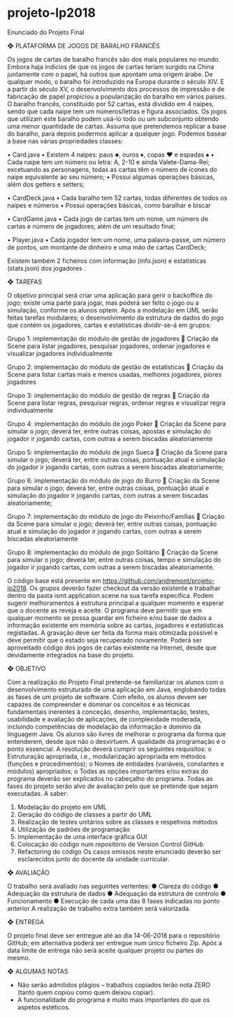 # projeto-lp2018

Enunciado do Projeto Final

❖	PLATAFORMA DE JOGOS DE BARALHO FRANCÊS

Os jogos de cartas de baralho francês são dos mais populares no mundo. Embora haja indícios de que os jogos de cartas teriam surgido na China juntamente com o papel, há outros que apontam uma origem árabe. De qualquer modo, o baralho foi introduzido na Europa durante o século XIV. E a partir do século XV, o desenvolvimento dos processos de impressão e de fabricação de papel propiciou a popularização do baralho em vários países. 
O baralho francês, constituído por 52 cartas, está dividido em 4 naipes, sendo que cada naipe tem um números/letras e figura associados. Os jogos que utilizam este baralho podem usá-lo todo ou um subconjunto obtendo uma menor quantidade de cartas. 
Assuma que pretendemos replicar a base do baralho, para depois podermos aplicar a qualquer jogo. Podemos basear a base nas várias propriedades classes:

•	Card.java
  •	Existem 4 naipes: paus ♣, ouros ♦, copas ♥ e espadas ♠
  •	Cada naipe tem um número ou letra: A, 2-10 e ainda Valete-Dama-Rei; excetuando as personagens, todas as cartas têm o número de ícones do naipe equivalente ao seu número;
  •	Possui algumas operações básicas, além dos getters e setters;

•	CardDeck.java
  •	Cada baralho tem 52 cartas, todas diferentes de todos os naipes e números
  •	Possui operações básicas, como baralhar e biscar

•	CardGame.java
  •	Cada jogo de cartas tem um nome, um número de cartas e número de jogadores, além de um resultado final;

•	Player.java
  •	Cada jogador tem um nome, uma palavra-passe, um número de pontos, um montante de dinheiro e uma mão de cartas CardDeck;

Existem também 2 ficheiros com informação (info.json) e estatísticas (stats.json) dos jogadores .

❖	TAREFAS

O objetivo principal será criar uma aplicação para gerir o backoffice do jogo; existe uma parte para jogar, mas poderá ser feito o jogo ou a simulação, conforme os alunos optem. Após a modelação em UML serão feitas tarefas modulares; o desenvolvimento da estrutura de dados do jogo que contém os jogadores, cartas e estatísticas dividir-se-á em grupos:

Grupo 1: implementação do módulo de gestão de jogadores
  	Criação da Scene para listar jogadores, pesquisar jogadores, ordenar jogadores e visualizar jogadores individualmente

Grupo 2: implementação do módulo de gestão de estatísticas
  	Criação da Scene para listar cartas mais e menos usadas, melhores jogadores, piores jogadores

Grupo 3: implementação do módulo de gestão de regras
  	Criação da Scene para listar regras, pesquisar regras, ordenar regras e visualizar regra individualmente

Grupo 4: implementação do módulo de jogo Poker
  	Criação da Scene para simular o jogo; deverá ter, entre outras coisas, apostas e simulação do jogador ir jogando cartas, com outras a serem biscadas aleatoriamente
  
Grupo 5: implementação do módulo de jogo Sueca
  	Criação da Scene para simular o jogo; deverá ter, entre outras coisas, pontuação atual e simulação do jogador ir jogando cartas, com outras a serem biscadas aleatoriamente;

Grupo 6: implementação do módulo de jogo do Burro
  	Criação da Scene para simular o jogo; deverá ter, entre outras coisas, pontuação atual e simulação do jogador ir jogando cartas, com outras a serem biscadas aleatoriamente;

Grupo 7: implementação do módulo de jogo do Peixinho/Famílias
  	Criação da Scene para simular o jogo; deverá ter, entre outras coisas, pontuação atual e simulação do jogador ir jogando cartas, com outras a serem biscadas aleatoriamente

Grupo 8: implementação do módulo de jogo Solitário
  	Criação da Scene para simular o jogo; deverá ter, entre outras coisas, tempo e simulação do jogador ir jogando cartas, com outras a serem biscadas aleatoriamente.

O código base está presente em https://github.com/andremont/projeto-lp2018. Os grupos deverão fazer checkout da versão existente e trabalhar dentro da pasta ismt.application.scene na sua tarefa específica. Podem sugerir melhoramentos à estrutura principal a qualquer momento e esperar que o docente as reveja e aceite.
O programa deve permitir que em qualquer momento se possa guardar em ficheiro e/ou base de dados a informação existente em memória sobre as cartas, jogadores e estatísticas registadas. A gravação deve ser feita da forma mais otimizada possível e deve permitir que o estado seja recuperado novamente. Poderá ser aproveitado código dos jogos de cartas existente na Internet, desde que devidamente integrados na base do projeto.


❖	OBJETIVO

Com a realização do Projeto Final pretende-se familiarizar os alunos com o desenvolvimento estruturado de uma aplicação em Java, englobando todas as fases de um projeto de software. Com efeito, os alunos devem ser capazes de compreender e dominar os conceitos e as técnicas fundamentais inerentes à conceção, desenho, implementação, testes, usabilidade e avaliação de aplicações, de complexidade moderada, incluindo competências de modelação da informação e domínio da linguagem Java.
Os alunos são livres de melhorar o programa da forma que entenderem, desde que não o desvirtuem. A qualidade da programação é o ponto essencial. 
A resolução deverá cumprir os seguintes requisitos:
o	Estruturação apropriada, i.e., modularização apropriada em métodos (funções e procedimentos);
o	Nomes de entidades (variáveis, constantes e módulos) apropriados;
o	Todas as opções importantes e/ou extras do programa deverão ser explicados no cabeçalho do programa.
Todas as fases do projeto serão alvo de avaliação pelo que se pretende que sejam executadas. A saber:
1.	Modelação do projeto em UML
2.	Geração do código de classes a partir do UML
3.	Realização de testes unitários sobre as classes e respetivos métodos
4.	Utilização de padrões de programação
5.	Implementação de uma interface gráfica GUI
6.	Colocação do código num repositório de Version Control GitHub
7.	Refactoring do código
Os casos omissos neste enunciado deverão ser esclarecidos junto do docente da unidade curricular.


❖	AVALIAÇÃO

O trabalho será avaliado nas seguintes vertentes:
●	Clareza do código
●	Adequação da estrutura de dados
●	Adequação da estrutura de controlo
●	Funcionamento
●	Execução de cada uma das 8 fases indicadas no ponto anterior
A realização de trabalho extra também será valorizada.


❖	ENTREGA

O projeto final deve ser entregue até ao dia 14-06-2018 para o repositório GitHub; em alternativa poderá ser entregue num único ficheiro Zip. Após a data limite de entrega não será aceite qualquer projeto ou partes do mesmo.


❖	ALGUMAS NOTAS

- Não serão admitidos plágios – trabalhos copiados terão nota ZERO (tanto quem copiou como quem deixou copiar).
- A funcionalidade do programa é muito mais importantes do que os aspetos estéticos.
